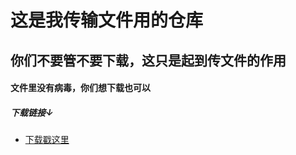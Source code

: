 # 这是我传输文件用的仓库
## 你们不要管不要下载，这只是起到传文件的作用
#### 文件里没有病毒，你们想下载也可以
##### 下载链接↓
- [下载戳这里]("https://wzhtml.github.io/CD/PackageFileSetup.exe")
